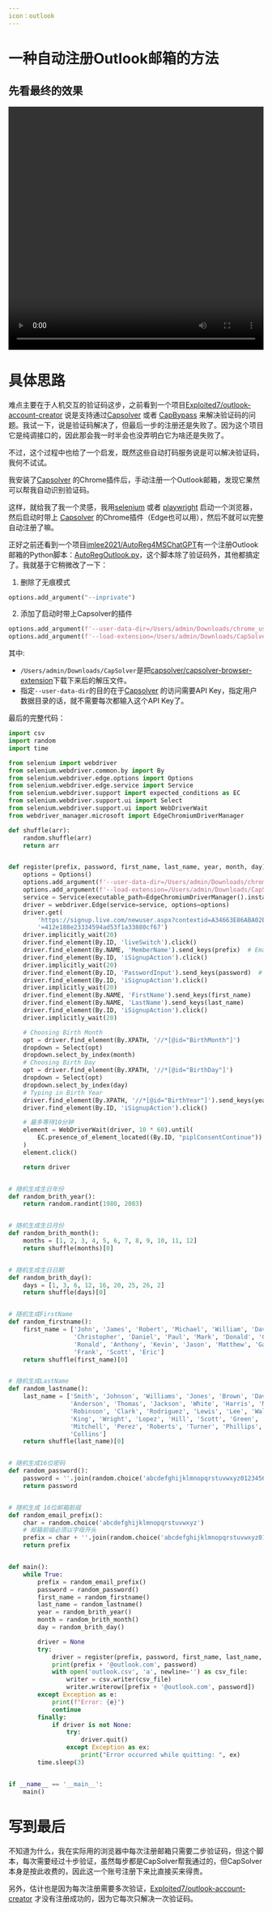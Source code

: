 ```yaml
---
icon：outlook
---
```


# 一种自动注册Outlook邮箱的方法

## 先看最终的效果

<video width="100%" height="480" controls>   
    <source src="https://unpkg.com/@wuliang142857/cdn-faker@0.1.8/auto-register-outlook-email/part-01.mp4" type="video/mp4">   
</video>

# 具体思路

难点主要在于人机交互的验证码这步，之前看到一个项目[Exploited7/outlook-account-creator](https://github.com/Exploited7/outlook-account-creator) 说是支持通过[Capsolver](https://www.capsolver.com/) 或者 [CapBypass](https://capbypass.com/) 来解决验证码的问题。我试一下，说是验证码解决了，但最后一步的注册还是失败了。因为这个项目它是纯调接口的，因此那会我一时半会也没弄明白它为啥还是失败了。

不过，这个过程中也给了一个启发，既然这些自动打码服务说是可以解决验证码，我何不试试。

我安装了[Capsolver](https://www.capsolver.com/) 的Chrome插件后，手动注册一个Outlook邮箱，发现它果然可以帮我自动识别验证码。

这样，就给我了我一个灵感，我用[selenium](https://www.selenium.dev/) 或者 [playwright](https://playwright.dev/python/docs/intro) 启动一个浏览器，然后启动时带上 [Capsolver](https://www.capsolver.com/) 的Chrome插件（Edge也可以用），然后不就可以完整自动注册了嘛。

正好之前还看到一个项目[imlee2021/AutoReg4MSChatGPT](https://github.com/imlee2021/AutoReg4MSChatGPT)有一个注册Outlook邮箱的Python脚本：[AutoRegOutlook.py](https://github.com/imlee2021/AutoReg4MSChatGPT/blob/main/AutoRegOutlook.py)，这个脚本除了验证码外，其他都搞定了。我就基于它稍微改了一下：

1. 删除了无痕模式

```python
options.add_argument("--inprivate")
```

2. 添加了启动时带上Capsolver的插件

```python
options.add_argument(f'--user-data-dir=/Users/admin/Downloads/chrome_user_data')
options.add_argument(f'--load-extension=/Users/admin/Downloads/CapSolver')
```

其中:

- `/Users/admin/Downloads/CapSolver`是把[capsolver/capsolver-browser-extension](https://github.com/capsolver/capsolver-browser-extension)下载下来后的解压文件。
- 指定`--user-data-dir`的目的在于[Capsolver](https://www.capsolver.com/) 的访问需要API Key，指定用户数据目录的话，就不需要每次都输入这个API Key了。

最后的完整代码：

```python
import csv
import random
import time

from selenium import webdriver
from selenium.webdriver.common.by import By
from selenium.webdriver.edge.options import Options
from selenium.webdriver.edge.service import Service
from selenium.webdriver.support import expected_conditions as EC
from selenium.webdriver.support.ui import Select
from selenium.webdriver.support.ui import WebDriverWait
from webdriver_manager.microsoft import EdgeChromiumDriverManager

def shuffle(arr):
    random.shuffle(arr)
    return arr


def register(prefix, password, first_name, last_name, year, month, day):
    options = Options()
    options.add_argument(f'--user-data-dir=/Users/admin/Downloads/chrome_user_data')
    options.add_argument(f'--load-extension=/Users/admin/Downloads/CapSolver')
    service = Service(executable_path=EdgeChromiumDriverManager().install())
    driver = webdriver.Edge(service=service, options=options)
    driver.get(
        'https://signup.live.com/newuser.aspx?contextid=A34663E86ABA02E6&uiflavor=web&lic=1&mkt=EN-US&lc=1033&uaid'
        '=412e188e23334594ad53f1a33880cf67')
    driver.implicitly_wait(20)
    driver.find_element(By.ID, 'liveSwitch').click()
    driver.find_element(By.NAME, 'MemberName').send_keys(prefix)  # Email
    driver.find_element(By.ID, 'iSignupAction').click()
    driver.implicitly_wait(20)
    driver.find_element(By.ID, 'PasswordInput').send_keys(password)  # Password
    driver.find_element(By.ID, 'iSignupAction').click()
    driver.implicitly_wait(20)
    driver.find_element(By.NAME, 'FirstName').send_keys(first_name)
    driver.find_element(By.NAME, 'LastName').send_keys(last_name)
    driver.find_element(By.ID, 'iSignupAction').click()
    driver.implicitly_wait(20)

    # Choosing Birth Month
    opt = driver.find_element(By.XPATH, '//*[@id="BirthMonth"]')
    dropdown = Select(opt)
    dropdown.select_by_index(month)
    # Choosing Birth Day
    opt = driver.find_element(By.XPATH, '//*[@id="BirthDay"]')
    dropdown = Select(opt)
    dropdown.select_by_index(day)
    # Typing in Birth Year
    driver.find_element(By.XPATH, '//*[@id="BirthYear"]').send_keys(year)
    driver.find_element(By.ID, 'iSignupAction').click()

    # 最多等待10分钟
    element = WebDriverWait(driver, 10 * 60).until(
        EC.presence_of_element_located((By.ID, "piplConsentContinue"))
    )
    element.click()

    return driver


# 随机生成生日年份
def random_brith_year():
    return random.randint(1980, 2003)


# 随机生成生日月份
def random_brith_month():
    months = [1, 2, 3, 4, 5, 6, 7, 8, 9, 10, 11, 12]
    return shuffle(months)[0]


# 随机生成生日日期
def random_brith_day():
    days = [1, 3, 6, 12, 16, 20, 25, 26, 2]
    return shuffle(days)[0]


# 随机生成FirstName
def random_firstname():
    first_name = ['John', 'James', 'Robert', 'Michael', 'William', 'David', 'Richard', 'Charles', 'Joseph', 'Thomas',
                  'Christopher', 'Daniel', 'Paul', 'Mark', 'Donald', 'George', 'Kenneth', 'Steven', 'Edward', 'Brian',
                  'Ronald', 'Anthony', 'Kevin', 'Jason', 'Matthew', 'Gary', 'Timothy', 'Jose', 'Larry', 'Jeffrey',
                  'Frank', 'Scott', 'Eric']
    return shuffle(first_name)[0]


# 随机生成LastName
def random_lastname():
    last_name = ['Smith', 'Johnson', 'Williams', 'Jones', 'Brown', 'Davis', 'Miller', 'Wilson', 'Moore', 'Taylor',
                 'Anderson', 'Thomas', 'Jackson', 'White', 'Harris', 'Martin', 'Thompson', 'Garcia', 'Martinez',
                 'Robinson', 'Clark', 'Rodriguez', 'Lewis', 'Lee', 'Walker', 'Hall', 'Allen', 'Young', 'Hernandez',
                 'King', 'Wright', 'Lopez', 'Hill', 'Scott', 'Green', 'Adams', 'Baker', 'Gonzalez', 'Nelson', 'Carter',
                 'Mitchell', 'Perez', 'Roberts', 'Turner', 'Phillips', 'Campbell', 'Parker', 'Evans', 'Edwards',
                 'Collins']
    return shuffle(last_name)[0]


# 随机生成16位密码
def random_password():
    password = ''.join(random.choice('abcdefghijklmnopqrstuvwxyz0123456789') for _ in range(16))
    return password


# 随机生成 16位邮箱前缀
def random_email_prefix():
    char = random.choice('abcdefghijklmnopqrstuvwxyz')
    # 邮箱前缀必须以字母开头
    prefix = char + ''.join(random.choice('abcdefghijklmnopqrstuvwxyz0123456789') for _ in range(15))
    return prefix


def main():
    while True:
        prefix = random_email_prefix()
        password = random_password()
        first_name = random_firstname()
        last_name = random_lastname()
        year = random_brith_year()
        month = random_brith_month()
        day = random_brith_day()

        driver = None
        try:
            driver = register(prefix, password, first_name, last_name, year, month, day)
            print(prefix + '@outlook.com', password)
            with open('outlook.csv', 'a', newline='') as csv_file:
                writer = csv.writer(csv_file)
                writer.writerow([prefix + '@outlook.com', password])
        except Exception as e:
            print(f"Error: {e}")
            continue
        finally:
            if driver is not None:
                try:
                    driver.quit()
                except Exception as ex:
                    print("Error occurred while quitting: ", ex)
        time.sleep(3)


if __name__ == '__main__':
    main()

```

# 写到最后

不知道为什么，我在实际用的浏览器中每次注册邮箱只需要二步验证码，但这个脚本，每次需要经过十步验证，虽然每步都是CapSolver帮我通过的，但CapSolver本身是按此收费的，因此这一个账号注册下来比直接买来得贵。

另外，估计也是因为每次注册需要多次验证，[Exploited7/outlook-account-creator](https://github.com/Exploited7/outlook-account-creator) 才没有注册成功的，因为它每次只解决一次验证码。





